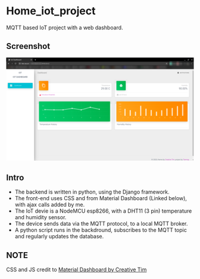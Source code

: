 # Home_iot_project
MQTT based IoT project with a web dashboard.

## Screenshot 
![alt text](https://github.com/tanmay-rpatil/Home_IoT_Project/blob/master/ScreenShots/ss1.png "Dashboard Screenshot")

## Intro
* The backend is written in python, using the Django framework. 
* The front-end uses CSS and from Material Dashboard (Linked below), with ajax calls added by me.
* The IoT devie is a NodeMCU esp8266, with a DHT11 (3 pin) temperature and humidity sensor.
* The device sends data via the MQTT protocol, to a local MQTT broker.
* A python script runs in the backdround, subscribes to the MQTT topic and regularly updates the database.




## NOTE
CSS and JS credit to [Material Dashboard by Creative Tim](https://github.com/creativetimofficial/material-dashboard)
